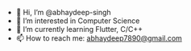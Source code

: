 - 👋 Hi, I’m @abhaydeep-singh
- 👀 I’m interested in Computer Science
- 🌱 I’m currently learning Flutter, C/C++
- 📫 How to reach me: abhaydeep7890@gmail.com

<!---
abhaydeep-singh/abhaydeep-singh is a ✨ special ✨ repository because its `README.md` (this file) appears on your GitHub profile.
You can click the Preview link to take a look at your changes.
--->
